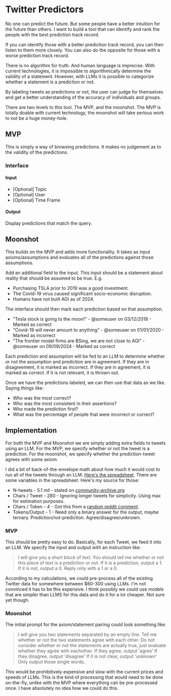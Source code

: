 # Twitter Predictors
No one can predict the future. But some people have a better intuition for the future than others. I want to build a tool that can identify and rank the people with the best prediction track record.

If you can identify those with a better prediction track record, you can then listen to them more closely. You can also do the opposite for those with a worse prediction track record.

There is no algorithm for truth. And human language is imprecise. With current technologies, it is impossible to algorithmically determine the validity of a statement. However, with LLMs it is possible to categorize whether a statement is a prediction or not.

By labeling tweets as predictions or not, the user can judge for themselves and get a better understanding of the accuracy of individuals and groups. 

There are two levels to this tool. The MVP, and the moonshot. The MVP is totally doable with current technology, the moonshot will take serious work to not be a huge money-hole.

## MVP
This is simply a way of browsing predictions. It makes no judgement as to the validity of the predictions.

### Interface
#### Input
- [Optional] Topic
- [Optional] User
- [Optional] Time Frame

#### Output
Display predictions that match the query.


## Moonshot
This builds on the MVP and adds more functionality. It takes as input axioms/assumptions and evaluates all of the predictions against those assumptions. 

Add an additional field to the input. This input should be a statement about reality that should be assumed to be true. E.g.

- Purchasing TSLA prior to 2019 was a good investment.
- The Covid-19 virus caused significant socio-economic disruption.
- Humans have not built AGI as of 2024.

The interface should then mark each prediction based on that assumption.

- "Tesla stock is going to the moon!" - @someuser on 03/12/2018 - Marked as correct
- "Covid-19 will never amount to anything" - @someuser on 01/01/2020 - Marked as incorrect
- "The frontier model firms are BSing, we are not close to AGI" - @someuser on 09/09/2024 - Marked as correct

Each prediction and assumption will be fed to an LLM to determine whether or not the assumption and prediction are in agreement. If they are in disagreement, it is marked as incorrect. If they are in agreement, it is marked as correct. If it is not relevant, it is thrown out.

Once we have the predictions labeled, we can then use that data as we like. Saying things like:

- Who was the most correct?
- Who was the most consistent in their assertions?
- Who made the prediction first?
- What was the percentage of people that were incorrect or correct?

## Implementation
For both the MVP and Moonshot we are simply adding extra fields to tweets using an LLM.
For the MVP, we specify whether or not the tweet is a prediction.
For the moonshot, we specify whether the prediction-tweet agrees with some axiom.

I did a bit of back-of-the-envelope math about how much it would cost to run all of the tweets through an LLM. [Here's the spreadsheet](https://docs.google.com/spreadsheets/d/1qn4xeLueNfpnXzkwkx-J2cEpEcOs-J5LYEia2Pshd48/edit?usp=sharing).
There are some variables in the spreadsheet. Here's my source for those:

- N-tweets - 5.1 mil - stated on [community-archive.org](https://www.community-archive.org)
- Chars / Tweet - 280 - Ignoring longer tweets for simplicity. Using max for estimation purposes.
- Chars / Token - 4 - Got this from a [random reddit comment](https://www.reddit.com/r/ClaudeAI/comments/1bgg5v0/comment/kv7k57d/?utm_source=share&utm_medium=web3x&utm_name=web3xcss&utm_term=1&utm_content=share_button).
- Tokens/Output - 1 - Need only a binary answer for the output, maybe ternary. Prediction/not-prediction. Agree/disagree/unknown.


### MVP
This should be pretty easy to do. Basically, for each Tweet, we feed it into an LLM. We specify the input and output with an instruction like:

>I will give you a short block of text.
You should tell me whether or not this piece of text is a prediction or not.
If it is a prediction, output a 1. If it is not, output a 0.
Reply only with a 1 or a 0.

According to my calculations, we could pre-process all of the existing Twitter data for somewhere between $60-300 using LLMs. I'm not convinced it has to be this expensive. I think possibly we could use models that are simpler than LLMS for this data and do it for a lot cheaper. Not sure yet though.

### Moonshot
The initial prompt for the axiom/statement pairing could look something like:

>I will give you two statements separated by an empty line.
Tell me whether or not the two statements agree with each other.
Do not consider whether or not the statements are actually true, just evaluate whether they
agree with eachother.
If they agree, output 'agree'
If they disagree, output 'disagree'
If it is not clear, output 'unknown'
Only output those single words.

This would be prohibitively expensive and slow with the current prices and speeds of LLMs. This is the kind of processing that would need to be done on-the-fly, unlike with the MVP where everything can be pre-processed once. I have absolutely no idea how we could do this.
